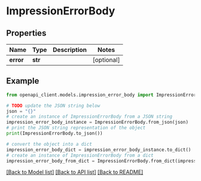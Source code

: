 # ImpressionErrorBody


## Properties

Name | Type | Description | Notes
------------ | ------------- | ------------- | -------------
**error** | **str** |  | [optional] 

## Example

```python
from openapi_client.models.impression_error_body import ImpressionErrorBody

# TODO update the JSON string below
json = "{}"
# create an instance of ImpressionErrorBody from a JSON string
impression_error_body_instance = ImpressionErrorBody.from_json(json)
# print the JSON string representation of the object
print(ImpressionErrorBody.to_json())

# convert the object into a dict
impression_error_body_dict = impression_error_body_instance.to_dict()
# create an instance of ImpressionErrorBody from a dict
impression_error_body_from_dict = ImpressionErrorBody.from_dict(impression_error_body_dict)
```
[[Back to Model list]](../README.md#documentation-for-models) [[Back to API list]](../README.md#documentation-for-api-endpoints) [[Back to README]](../README.md)


